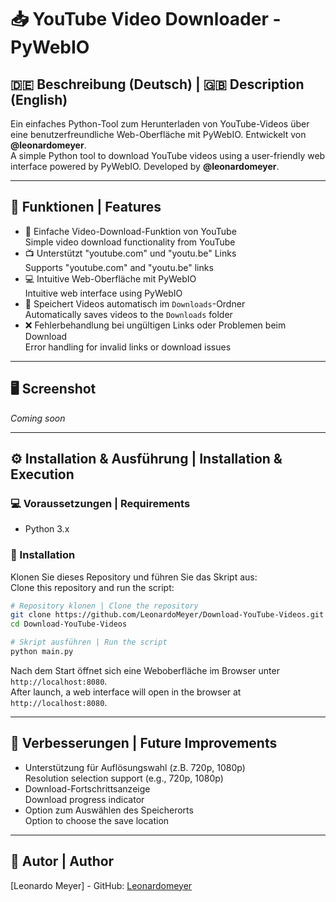 # 📥 YouTube Video Downloader - PyWebIO

## 🇩🇪 Beschreibung (Deutsch) | 🇬🇧 Description (English)

Ein einfaches Python-Tool zum Herunterladen von YouTube-Videos über eine benutzerfreundliche Web-Oberfläche mit PyWebIO. Entwickelt von **@leonardomeyer**.  
A simple Python tool to download YouTube videos using a user-friendly web interface powered by PyWebIO. Developed by **@leonardomeyer**.

---

## 🔧 Funktionen | Features

- 🎥 Einfache Video-Download-Funktion von YouTube  
  Simple video download functionality from YouTube
- 📺 Unterstützt "youtube.com" und "youtu.be" Links  
  Supports "youtube.com" and "youtu.be" links
- 💻 Intuitive Web-Oberfläche mit PyWebIO  
  Intuitive web interface using PyWebIO
- 💾 Speichert Videos automatisch im `Downloads`-Ordner  
  Automatically saves videos to the `Downloads` folder
- ❌ Fehlerbehandlung bei ungültigen Links oder Problemen beim Download  
  Error handling for invalid links or download issues

---

## 🖥️ Screenshot
*Coming soon*

---

## ⚙️ Installation & Ausführung | Installation & Execution

### 💻 Voraussetzungen | Requirements
- Python 3.x

### 🔄 Installation

Klonen Sie dieses Repository und führen Sie das Skript aus:  
Clone this repository and run the script:

```bash
# Repository klonen | Clone the repository
git clone https://github.com/LeonardoMeyer/Download-YouTube-Videos.git
cd Download-YouTube-Videos

# Skript ausführen | Run the script
python main.py
```

Nach dem Start öffnet sich eine Weboberfläche im Browser unter `http://localhost:8080`.  
After launch, a web interface will open in the browser at `http://localhost:8080`.

---

## 🌟 Verbesserungen | Future Improvements

- Unterstützung für Auflösungswahl (z.B. 720p, 1080p)  
  Resolution selection support (e.g., 720p, 1080p)
- Download-Fortschrittsanzeige  
  Download progress indicator
- Option zum Auswählen des Speicherorts  
  Option to choose the save location

---

## 👥 Autor | Author
[Leonardo Meyer] - GitHub: [Leonardomeyer](https://github.com/LeonardoMeyer)